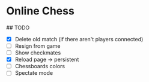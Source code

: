# Online Chess

## TODO

- [x] Delete old match (if there aren't players connected)
- [ ] Resign from game
- [ ] Show checkmates
- [x] Reload page -> persistent
- [ ] Chessboards colors
- [ ] Spectate mode